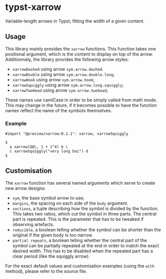 # typst-xarrow

Variable-length arrows in Typst, fitting the width of a given content.

## Usage

This library mainly provides the `xarrow` functions. This function takes one
positional argument, which is the content to display on top of the arrow.
Additionnaly, the library provides the following arrow styles:

- `xarrowDashed` using arrow `sym.arrow.dashed`.
- `xarrowDouble` using arrow `sym.arrow.double.long`;
- `xarrowHook` using arrow `sym.arrow.hook`;
- `xarrowSquiggly` using arrow `sym.arrow.long.squiggly`;
- `xarrowTwoHead` using arrow `sym.arrow.twohead`;

These names use camlCase in order to be simply called from math mode. This may
change in the future, if it becomes possible to have the function names
reflect the name of the symbols themselves.

### Example

```
#import "@preview/xarrow:0.1.1": xarrow, xarrowSquiggly

$
  a xarrow(QQ\, 1 + 1^4) b \
  c xarrowSquiggly("very long boi") d
$
```

## Customisation

The `xarrow` function has several named arguments which serve to create new
arrow designs:

- `sym`, the base symbol arrow to use;
- `margins`, the spacing on each side of the `body` argument.
- `sections`, a tuple describing how the symbol is divided by the function. This
  takes two ratios, which cut the symbol in three parts. The central part is
  repeated. This is the parameter that has to be tweaked if observing artefacts.
- `reducible`, a boolean telling whether the symbol can be shorter than the
  original if the given body is too narrow.
- `partial_repeats`, a boolean telling whether the central part of the symbol
  can be partially repeated at the end in order to match the exact desired
  width. This has to be disabled when the repeated part has a clear period (like
  the squiggly arrow).

For the exact default values and customisation examples (using the `with`
method), please refer to the source file.

